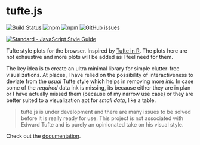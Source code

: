 # tufte.js

[![Build Status](https://img.shields.io/travis/lepisma/tufte.js.svg?style=flat-square)](https://travis-ci.org/lepisma/tufte.js)
[![npm](https://img.shields.io/npm/v/tufte.svg?style=flat-square)](https://www.npmjs.com/package/tufte)
[![npm](https://img.shields.io/npm/l/tufte.svg?style=flat-square)](https://www.npmjs.com/package/tufte)
[![GitHub issues](https://img.shields.io/github/issues/lepisma/tufte.js.svg?style=flat-square)](https://github.com/lepisma/tufte.js/issues)

[![Standard - JavaScript Style Guide](https://cdn.rawgit.com/feross/standard/master/badge.svg)](https://github.com/feross/standard)

Tufte style plots for the browser. Inspired
by [Tufte in R](http://motioninsocial.com/tufte/). The plots here are not
exhaustive and more plots will be added as I feel need for them.

The key idea is to create an ultra minimal library for simple clutter-free
visualizations. At places, I have relied on the possibility of interactiveness
to deviate from the *usual* Tufte style which helps in removing more *ink*. In
case some of the *required* data ink is missing, its because either they are in
plan or I have actually missed them (because of my narrow use case) or they are
better suited to a visualization apt for *small data*, like a table.

> tufte.js is under development and there are many issues to be solved before it
> is really ready for use. This project is not associated with Edward Tufte and
> is purely an opinionated take on his visual style.

Check out the [documentation](https://lepisma.github.io/tufte.js/).
